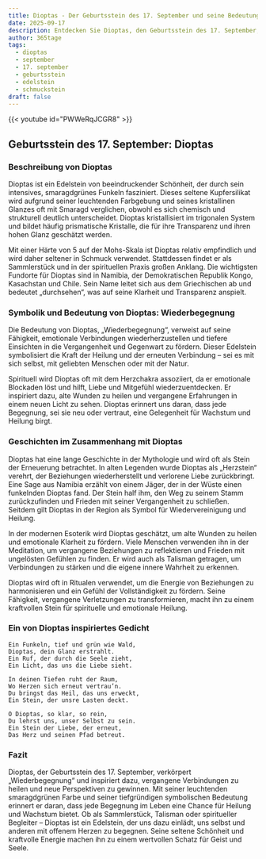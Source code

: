```yaml
---
title: Dioptas - Der Geburtsstein des 17. September und seine Bedeutung
date: 2025-09-17
description: Entdecken Sie Dioptas, den Geburtsstein des 17. September, der Wiederbegegnung symbolisiert. Seine Symbolik und Geschichte werden Sie inspirieren.
author: 365tage
tags:
  - dioptas
  - september
  - 17. september
  - geburtsstein
  - edelstein
  - schmuckstein
draft: false
---
```


{{< youtube id="PWWeRqJCGR8" >}}

## Geburtsstein des 17. September: Dioptas

### Beschreibung von Dioptas

Dioptas ist ein Edelstein von beeindruckender Schönheit, der durch sein intensives, smaragdgrünes Funkeln fasziniert. Dieses seltene Kupfersilikat wird aufgrund seiner leuchtenden Farbgebung und seines kristallinen Glanzes oft mit Smaragd verglichen, obwohl es sich chemisch und strukturell deutlich unterscheidet. Dioptas kristallisiert im trigonalen System und bildet häufig prismatische Kristalle, die für ihre Transparenz und ihren hohen Glanz geschätzt werden.

Mit einer Härte von 5 auf der Mohs-Skala ist Dioptas relativ empfindlich und wird daher seltener in Schmuck verwendet. Stattdessen findet er als Sammlerstück und in der spirituellen Praxis großen Anklang. Die wichtigsten Fundorte für Dioptas sind in Namibia, der Demokratischen Republik Kongo, Kasachstan und Chile. Sein Name leitet sich aus dem Griechischen ab und bedeutet „durchsehen“, was auf seine Klarheit und Transparenz anspielt.

### Symbolik und Bedeutung von Dioptas: Wiederbegegnung

Die Bedeutung von Dioptas, „Wiederbegegnung“, verweist auf seine Fähigkeit, emotionale Verbindungen wiederherzustellen und tiefere Einsichten in die Vergangenheit und Gegenwart zu fördern. Dieser Edelstein symbolisiert die Kraft der Heilung und der erneuten Verbindung – sei es mit sich selbst, mit geliebten Menschen oder mit der Natur.

Spirituell wird Dioptas oft mit dem Herzchakra assoziiert, da er emotionale Blockaden löst und hilft, Liebe und Mitgefühl wiederzuentdecken. Er inspiriert dazu, alte Wunden zu heilen und vergangene Erfahrungen in einem neuen Licht zu sehen. Dioptas erinnert uns daran, dass jede Begegnung, sei sie neu oder vertraut, eine Gelegenheit für Wachstum und Heilung birgt.

### Geschichten im Zusammenhang mit Dioptas

Dioptas hat eine lange Geschichte in der Mythologie und wird oft als Stein der Erneuerung betrachtet. In alten Legenden wurde Dioptas als „Herzstein“ verehrt, der Beziehungen wiederherstellt und verlorene Liebe zurückbringt. Eine Sage aus Namibia erzählt von einem Jäger, der in der Wüste einen funkelnden Dioptas fand. Der Stein half ihm, den Weg zu seinem Stamm zurückzufinden und Frieden mit seiner Vergangenheit zu schließen. Seitdem gilt Dioptas in der Region als Symbol für Wiedervereinigung und Heilung.

In der modernen Esoterik wird Dioptas geschätzt, um alte Wunden zu heilen und emotionale Klarheit zu fördern. Viele Menschen verwenden ihn in der Meditation, um vergangene Beziehungen zu reflektieren und Frieden mit ungelösten Gefühlen zu finden. Er wird auch als Talisman getragen, um Verbindungen zu stärken und die eigene innere Wahrheit zu erkennen.

Dioptas wird oft in Ritualen verwendet, um die Energie von Beziehungen zu harmonisieren und ein Gefühl der Vollständigkeit zu fördern. Seine Fähigkeit, vergangene Verletzungen zu transformieren, macht ihn zu einem kraftvollen Stein für spirituelle und emotionale Heilung.

### Ein von Dioptas inspiriertes Gedicht

```
Ein Funkeln, tief und grün wie Wald,  
Dioptas, dein Glanz erstrahlt.  
Ein Ruf, der durch die Seele zieht,  
Ein Licht, das uns die Liebe sieht.  

In deinen Tiefen ruht der Raum,  
Wo Herzen sich erneut vertrau’n.  
Du bringst das Heil, das uns erweckt,  
Ein Stein, der unsre Lasten deckt.  

O Dioptas, so klar, so rein,  
Du lehrst uns, unser Selbst zu sein.  
Ein Stein der Liebe, der erneut,  
Das Herz und seinen Pfad betreut.  
```

### Fazit

Dioptas, der Geburtsstein des 17. September, verkörpert „Wiederbegegnung“ und inspiriert dazu, vergangene Verbindungen zu heilen und neue Perspektiven zu gewinnen. Mit seiner leuchtenden smaragdgrünen Farbe und seiner tiefgründigen symbolischen Bedeutung erinnert er daran, dass jede Begegnung im Leben eine Chance für Heilung und Wachstum bietet. Ob als Sammlerstück, Talisman oder spiritueller Begleiter – Dioptas ist ein Edelstein, der uns dazu einlädt, uns selbst und anderen mit offenem Herzen zu begegnen. Seine seltene Schönheit und kraftvolle Energie machen ihn zu einem wertvollen Schatz für Geist und Seele.